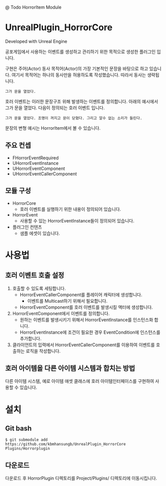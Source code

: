 @ Todo HorrorItem Module

# UnrealPlugin_HorrorCore
Developed with Unreal Engine

공포게임에서 사용하는 이벤트를 생성하고 관리하기 위한 목적으로 생성한 플러그인 입니다.

구현은 주어(Actor) 동사 목적어(Actor)의 가장 기본적인 문장을 바탕으로 하고 있습니다. 
여기서 목적어는 하나의 동사만을 허용하도록 작성했습니다. 따라서 동사는 생략됩니다.

```
그가 문을 열었다.
```

호러 이벤트는 이러한 문장구조 위해 발생하는 이벤트를 정의합니다.
아래의 예시에서 그가 문을 열었다. 다음이 정의되는 호러 이벤트 입니다.

```
그가 문을 열었다. 조명이 꺼지고 문이 닫혔다. 그리고 알수 없는 소리가 들린다.
```

문장의 변형 예시는 HorrorItem에서 볼 수 있습니다.

## 주요 컨셉
* FHorrorEventRequired
* UHorrorEventInstance
* UHorrorEventComponent
* UHorrorEventCallerComponent

## 모듈 구성
* HorrorCore
	- 호러 이벤트를 실행하기 위한 내용이 정의되어 있습니다.
* HorrorEvent
	- 사용할 수 있는 HorrorEventInstance들이 정의되어 있습니다.
* 플러그인 컨텐츠
	- 샘플 에셋이 있습니다.

# 사용법
## 호러 이벤트 호출 설정
1. 호출할 수 있도록 세팅합니다.
	- HorrorEventCallerComponent를 플레이어 캐릭터에 생성합니다.
		- 이벤트를 Multicast하기 위해서 필요합니다.
	- HorrorEventComponent를 호러 이벤트를 발생시킬 액터에 생성합니다.
2. HorrorEventComponent에서 이벤트를 정의합니다.
	- 원하는 이벤트를 발생시키기 위해서 HorrorEventInstance를 인스턴스화 합니다.
	- HorrorEventInstance에 조건이 필요한 경우 EventCondition에 인스턴스를 추가합니다.
3. 클라이언트의 입력에서 HorrorEventCallerComponent를 이용하여 이벤트를 호출하는 로직을 작성합니다.

## 호러 아이템을 다른 아이템 시스템과 합치는 방법
다른 아이템 시스템, 예로 아이템 애셋 클래스에 호러 아이템인터페이스를 구현하여 사용할 수 있습니다.

# 설치
## Git bash
```
$ git submodule add https://github.com/kbmhansungb/UnrealPlugin_HorrorCore Plugins/Horrorplugin
```
## 다운로드
다운로드 후 HorrorPlugin 디렉토리를 Project/Plugins/ 디렉토리에 이동시킵니다.